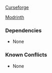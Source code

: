 [Curseforge](https://www.curseforge.com/minecraft/mc-mods/peasy-mode)

[Modrinth](https://modrinth.com/mod/peasy-mode)

### Dependencies
- None

### Known Conflicts
- None
